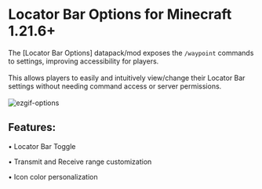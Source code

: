 # Locator Bar Options for Minecraft 1.21.6+
The [Locator Bar Options] datapack/mod exposes the `/waypoint` commands to settings, improving accessibility for players.
<br />
<br />
This allows players to easily and intuitively view/change their Locator Bar settings without needing command access or server permissions.
<br />
<br />
![ezgif-options](https://github.com/user-attachments/assets/cf13e896-7d3b-467b-925c-ad90a96ac976)
## Features:

• Locator Bar Toggle
<br />

• Transmit and Receive range customization
<br />

• Icon color personalization
<br />




